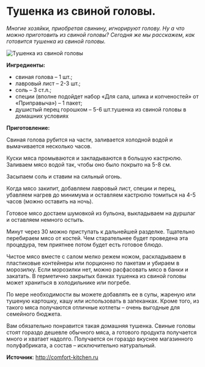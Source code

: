 # Тушенка из свиной головы.
_Многие хозяйки, приобретая свинину, игнорируют голову. Ну а что можно приготовить из свиной головы? Сегодня же мы расскажем, как готовится тушенка из свиной головы._

![Тушенка из свиной головы](/images/Kulinar/Myaso/tushenka-iz-svinoj-golovy.jpg 'Тушенка из свиной головы')

**Ингредиенты:**

- свиная голова – 1 шт.;
- лавровый лист – 2-3 шт.;
- соль – 3 ст.л.;
- специи (вполне подойдет набор «Для сала, шпика и копченостей» от «Приправыча») – 1 пакет;
- душистый перец горошком – 5-6 шт.тушенка из свиной головы в домашних условиях

**Приготовление:**

Свиная голова рубится на части, заливается холодной водой и вымачивается несколько часов.

Куски мяса промываются и закладываются в большую кастрюлю. Заливаем мясо водой так, чтобы оно было покрыто на 5-8 см.

Засыпаем соль и ставим на сильный огонь.

Когда мясо закипит, добавляем лавровый лист, специи и перец, убавляем нагрев до минимума и оставляем кастрюлю томиться на 4-5 часов (можно оставить на ночь).

Готовое мясо достаем шумовкой из бульона, выкладываем на дуршлаг и оставляем немного остыть.

Минут через 30 можно приступать к дальнейшей разделке. Тщательно перебираем мясо от костей. Чем старательнее будет проведена эта процедура, тем приятнее потом будет есть готовое блюдо.

Чистое мясо вместе с салом мелко режем ножом, раскладываем в пластиковые контейнеры или порционно по пакетам и убираем в морозилку. Если морозилки нет, можно расфасовать мясо в банки и закатать. В герметично закрытых банках тушенка из свиной головы может храниться в холодильнике или погребе.

По мере необходимости вы можете добавлять ее в супы, жареную или тушеную картошку, кашу или использовать в запеканках. Кроме того, из такого мяса получаются отличные котлеты – очень выгодные для семейного бюджета.

Вам обязательно понравится такая домашняя тушенка. Свиные головы стоят гораздо дешевле обычного мяса, а готового продукта получается много и хватает надолго. Получается он гораздо вкуснее магазинного полуфабриката, а состав – исключительно натуральный.

**Источник**: http://comfort-kitchen.ru
